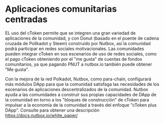 # Aplicaciones comunitarias centradas

EL uso del cToken permite que se integren una gran  variedad de aplicaciones de la comunidad, y con Donut (basado en el puente de cadena cruzada de Pollkadot y Steem) construido por Nutbox, así la comunidad podrá participar en  redes sociales motivacionales. Las comunidades pueden integrar cToken en sus escenarios de uso de redes sociales, como el pago cToken obteniendo por el "me gusta" de cuentas de fondos comunitarios, ya que pagando PNUT a nutbox.io también puede obtener "Me gusta".

Con la mejora de la red Polkadot, Nutbox, como para-chain, configurará más módulos DApp para que la comunidad satisfaga las necesidades de los escenarios de aplicaciones descentralizados de la comunidad. Nutbox ayuda a las comunidades a construir sus propias capacidades de DApp de la comunidad en torno a los "bloques de construcción" de cToken para impulsar a la economía de la comunidad a través del enfoque "cToken plus DApp". Consulte para obtener una descripción
<https://docs.nutbox.io/white_paper/>
